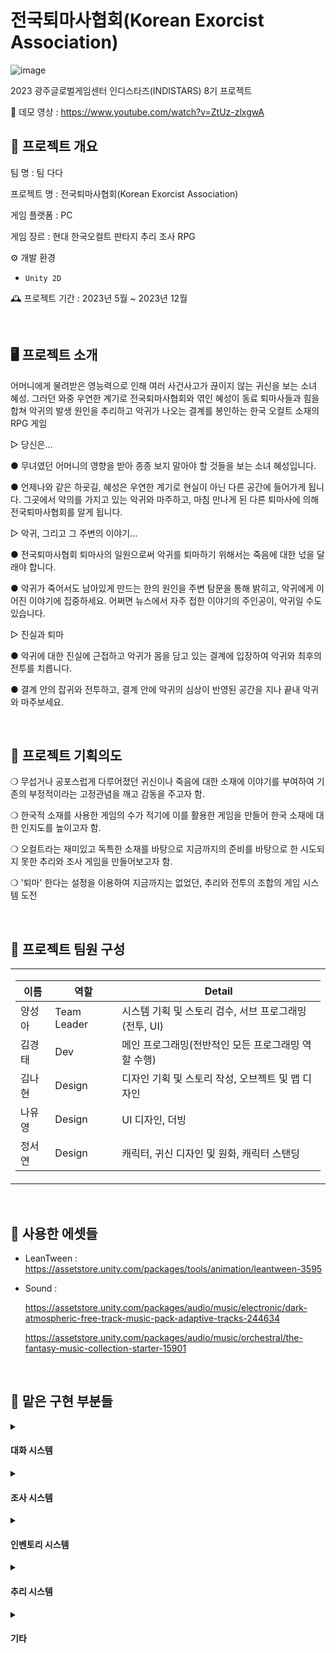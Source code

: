 # 전국퇴마사협회(Korean Exorcist Association)
 ![image](https://github.com/KimGyoungTae/Public_TheAssociation_of_Exorcists/assets/83820089/5e55844a-a641-433c-b994-b7e760234af5)
<br>

2023 광주글로벌게임센터 인디스타즈(INDISTARS) 8기 프로젝트 

🎥 데모 영상 : https://www.youtube.com/watch?v=ZtUz-zlxgwA

## 📝 프로젝트  개요

팀 명 : 팀 다다

프로젝트 명 : 전국퇴마사협회(Korean Exorcist Association)

게임 플랫폼 : PC

게임 장르 : 현대 한국오컬트 판타지 추리 조사 RPG

⚙️ 개발 환경
- `Unity 2D`

🕰️ 프로젝트 기간 : 2023년 5월 ~ 2023년 12월

<br>

## 🖥️ 프로젝트 소개
어머니에게 물려받은 영능력으로 인해 여러 사건사고가 끊이지 않는 귀신을 보는 소녀 혜성. 그러던 와중 우연한 계기로 전국퇴마사협회와 엮인 혜성이 동료 퇴마사들과 힘을 합쳐 악귀의 발생 원인을 추리하고 악귀가 나오는 결계를 봉인하는 한국 오컬트 소재의 RPG 게임

▷  당신은...

● 무녀였던 어머니의 영향을 받아 종종 보지 말아야 할 것들을 보는 소녀 혜성입니다.

● 언제나와 같은 하굣길, 혜성은 우연한 계기로 현실이 아닌 다른 공간에 들어가게 됩니다. 그곳에서 악의를 가지고 있는 악귀와 마주하고, 마침 만나게 된 다른 퇴마사에 의해 전국퇴마사협회를 알게 됩니다. 

▷  악귀, 그리고 그 주변의 이야기...

● 전국퇴마사협회 퇴마사의 일원으로써 악귀를 퇴마하기 위해서는 죽음에 대한 넋을 달래야 합니다.

● 악귀가 죽어서도 남아있게 만드는 한의 원인을 주변 탐문을 통해 밝히고, 악귀에게 이어진 이야기에 집중하세요. 어쩌면 뉴스에서 자주 접한 이야기의 주인공이, 악귀일 수도 있습니다.

▷  진실과 퇴마

● 악귀에 대한 진실에 근접하고 악귀가 몸을 담고 있는 결계에 입장하여 악귀와 최후의 전투를 치릅니다.

● 결계 안의 잡귀와 전투하고, 결계 안에 악귀의 심상이 반영된 공간을 지나 끝내 악귀와 마주보세요.

<br>

## 📌 프로젝트 기획의도
 ❍ 무섭거나 공포스럽게 다루어졌던 귀신이나 죽음에 대한 소재에 이야기를 부여하여 기존의 부정적이라는 고정관념을 깨고 감동을 주고자 함. 
 
 ❍ 한국적 소재를 사용한 게임의 수가 적기에 이를 활용한 게임을 만들어 한국 소재에 대한 인지도를 높이고자 함.
 
 ❍ 오컬트라는 재미있고 독특한 소재를 바탕으로 지금까지의 준비를 바탕으로 한 시도되지 못한 추리와 조사 게임을 만들어보고자 함.

 ❍ '퇴마' 한다는 설정을 이용하여 지금까지는 없었던, 추리와 전투의 조합의 게임 시스템 도전

<br>

## 🙋 프로젝트 팀원 구성
  <table>
  <tr>
    <td>

| 이름 | 역할 | Detail |
|---------|---------|---------|
|양성아| Team Leader| 시스템 기획 및 스토리 검수, 서브 프로그래밍(전투, UI) |
|김경태|Dev| 메인 프로그래밍(전반적인 모든 프로그래밍 역할 수행) |
|김나현|Design| 디자인 기획 및 스토리 작성, 오브젝트 및 맵 디자인 |
|나유영|Design| UI 디자인, 더빙 |
|정서연|Design| 캐릭터, 귀신 디자인 및 원화, 캐릭터 스탠딩 |

  </tr>
</table>

<br>

## 🤝 사용한 에셋들
- LeanTween : https://assetstore.unity.com/packages/tools/animation/leantween-3595
- Sound :

  https://assetstore.unity.com/packages/audio/music/electronic/dark-atmospheric-free-track-music-pack-adaptive-tracks-244634

  https://assetstore.unity.com/packages/audio/music/orchestral/the-fantasy-music-collection-starter-15901

<br>

## 🔎 맡은 구현 부분들

<details>
<summary><h4>대화 시스템</h4></summary>

 ![image](https://github.com/KimGyoungTae/Public_TheAssociation_of_Exorcists/assets/83820089/91f53798-43fe-4d04-aa47-3f7b55bd6510)

1. CSV 대화 스크립트 파일 데이터를 파싱하여 대화 시스템 구축

 ![image](https://github.com/KimGyoungTae/Public_TheAssociation_of_Exorcists/assets/83820089/7b99e77f-1d0c-4d83-9a7c-604bdbfb667a)

2. 원활한 대화 출력을 위해 긴 대화는 대화 2줄로 이어지도록 한다.

3. 대화하는 사람에 따른 상태(Sprite) 변화 적용.

4. 대화 Skip 버튼 구현 및 대화하는 사람의 이름표가 보여진다.
</details>

<details>
<summary><h4>조사 시스템</h4></summary>

 ![image](https://github.com/KimGyoungTae/Public_TheAssociation_of_Exorcists/assets/83820089/d2ca8f1e-6464-40a8-ab81-8dde3cf31205)

1. 마우스 포인터가 닿았을 때 Hover 이미지 반영

 ![image](https://github.com/KimGyoungTae/Public_TheAssociation_of_Exorcists/assets/83820089/cb2e3bb5-461f-472d-bba5-5de45aa1a9e9)

2. 단서를 조사할 시 백그라운드 이미지 반영

![image](https://github.com/KimGyoungTae/Public_TheAssociation_of_Exorcists/assets/83820089/c7a5336a-3539-4584-812d-90e132424160)

3. 조사할 맵(씬)에 입장 시 방문 카운트가 증가한다.
   
![ezgif com-video-to-gif-converted (5)](https://github.com/KimGyoungTae/Public_TheAssociation_of_Exorcists/assets/83820089/a6754d7d-ce8a-42b6-93f2-c631fdadbc10)

4. 모든 맵을 조사할 때 중앙 결계가 Open 되도록 한다.
</details>

<details>
<summary><h4>인벤토리 시스템</h4></summary>
 
 ![image](https://github.com/KimGyoungTae/Public_TheAssociation_of_Exorcists/assets/83820089/4b38bb29-9500-46f0-8aa2-1cfbf75265be)

1. 조사한 단서는 인벤토리에 추가 된다.
 
2. 한 번 추가한 단서는 중복으로 반영되지 않는다.

3. 조사한 단서를 클릭 시 해당 단서에 대한 설명을 보여준다.

4. 씬을 이동해도 인벤토리 내 단서는 유지된다.

5. 게임을 재시작 시 인벤토리 내 단서는 초기화된다.
</details>

<details>
<summary><h4>추리 시스템</h4></summary>
 
 ![image](https://github.com/KimGyoungTae/Public_TheAssociation_of_Exorcists/assets/83820089/e440f0b6-859c-414e-9824-b95425518869)

1. 사용자는 각 맵에서 조사 진행을 마치고, 악귀에 대한 한을 추리한다.
 
2. 질문에 대한 각 선택지 정보는 JSON 파일로 관리한다.
   
![ezgif com-video-to-gif-converted](https://github.com/KimGyoungTae/Public_TheAssociation_of_Exorcists/assets/83820089/176fb6ef-0f96-4ac1-b91f-77ebb9513e6e)

3. 질문에 대한 선택지가 각각 다르게 존재하고, 각 선택지를 클릭할 때 색상, 텍스트 변화를 확인할 수 있다.

4. 각 질문에 대한 선택을 확정할 때 답안지에 기록이 된다.

5. 확정한 질문 탭은 다시 이동하여 수정할 수 없다.

6. 추리에 대한 정답 개수는 이후 게임을 마친 뒤에 성적표 반영에 영향을 끼치게 된다.
</details>

<details>
<summary><h4>기타</h4></summary>
 
 ![ezgif com-video-to-gif-converted (1)](https://github.com/KimGyoungTae/Public_TheAssociation_of_Exorcists/assets/83820089/b50d293a-10fc-485c-955a-458e7402953f)
 ![ezgif com-video-to-gif-converted (6)](https://github.com/KimGyoungTae/Public_TheAssociation_of_Exorcists/assets/83820089/1fa85ae6-b520-4a30-8137-b9e498211248)
 ![ezgif com-video-to-gif-converted (7)](https://github.com/KimGyoungTae/Public_TheAssociation_of_Exorcists/assets/83820089/7b0da59a-2ded-4825-b5bc-0bfa4feb3f12)

1. Lean Tween 외부 에셋을 이용하여 대화 중 자연스러운 컷신 변환

 ![ezgif com-video-to-gif-converted (3)](https://github.com/KimGyoungTae/Public_TheAssociation_of_Exorcists/assets/83820089/99853b86-b5a5-42b3-98ae-b4d0f6b815e5)

2. Lean Tween 외부 에셋을 이용하여 전투 중 캐릭터 선택에 대한 자연스러운 애니메이션 연출

![ezgif com-video-to-gif-converted (4)](https://github.com/KimGyoungTae/Public_TheAssociation_of_Exorcists/assets/83820089/b9f1f4ff-53d5-4ef9-94ed-1aa356d46c2d)

3. 페이드 인 아웃 효과를 부여하여 전반적인 씬 관리를 구현 

![ezgif com-speed](https://github.com/KimGyoungTae/Public_TheAssociation_of_Exorcists/assets/83820089/3f03bdd3-d47b-4b1c-ba2f-38d65648312d)

4. 추리 시스템에서의 정답 개수를 기반으로 성적표 반영 구축
5. 프롤로그 영상 및 씬에 따라 다른 배경음악 구축.
</details>
 









